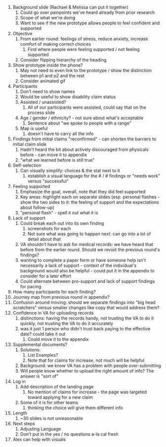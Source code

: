1. Background slide (Rachael & Melissa can put it together)
   1. Could go over painpoints we've heard already from prior research
   2. Scope of what we're doing
   3. Want to see if the new prototype allows people to feel confident and supported
2. Objective
   1. From earlier round: feelings of stress, reduce anxiety, increase comfort of making correct choices
      1. Find where people were feeling supported / not feeling supported
   2. Consider flipping hierarchy of the heading
3. Show prototype inside the phone?
   1. May not need to even link to the prototype / show the distinction between p1 and p2 and the rest
   2. Consider animated gif
4. Participants
   1. Don't need to show names
   2. Would be useful to show disability claim status
   3. Assisted / unassisted?
      1. All of our participants were assisted, could say that on the process slide
   4. Age / gender / ethnicity? - not sure about what's acceptable
      1. Sentence about "we spoke to people with a range"
   5. Map is useful
      1. doesn't have to carry all the info
5. Findings from initial claims "reconfirmed" - can shorten the barriers to initial claim slide
   1. Hadn't heard the bit about actively discouraged from physicals before - can move it to appendix
   2. "what we learned before is still true"
6. Self-selection
   1. Can visually simplify: choices & the stat next to it
      1. establish a visual language for the # / # findings or "needs work" versus "successful"
7. Feeling supported
   1. Emphasize the goal, overall, note that they did feel supported
   2. Key areas: highlight each on separate slides (esp. personal flashes - show the two sides to it: the feeling of support and the expectations about follow-up)
   3. "personal flash" - spell it out what it is
8. Lack of support
   1. Could break each out into its own finding
      1. screenshots for each
      2. Not sure what was going to happen next: can go into a lot of detail about that
   2. VA shouldn't have to ask for medical records: we have heard that before from the earlier round. Should we revisit the previous round's findings?
   3. wanting to complete a paper form or have someone help isn't necessarily a lack of support - context of the individual's background would also be helpful - could put it in the appendix to consider for a later effort
   4. Could alternate between pro-support and lack of support findings for pacing
9. How many participants for each finding?
10. Journey map from previous round in appendix?
11. Confusion around moving: should we separate findings into "big head scratchers" versus smaller changes like copy that would address them?
12. Confidence in VA for uploading records
    1. distinctions: having the records handy, not trusting the VA to do it quickly, not trusting the VA to do it accurately
    2. was it just 1 person who didn't trust back paying to the effective date? could take it out
       1. Could move it to the appendix
13. Supplemental documents?
    1. Solutions:
       1. List Examples? 
       2. Note that for claims for increase, not much will be helpful
    2. Background: we know VA has a problem with people over-submitting
    3. Will people know whether to upload the right amount of info? The answer is "sort of" 
14. Log in
    1. Add description of the landing page
       1. No mention of claims for increase - the page was targeted toward applying for a new claim
    2. Some of it is for other teams
       1. thinking the choice will give them different info
15. Length
    1. ~30 slides is not unreasonable
16. Next steps
    1. Adjusting Language
    2. Don't put in the yes / no questions a-la cal fresh
17. Alex can help with visuals
